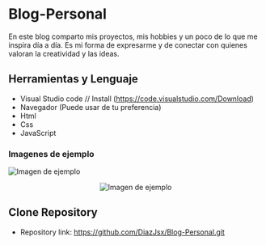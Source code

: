# Blog-Personal
En este blog comparto mis proyectos, mis hobbies y un poco de lo que me inspira día a día. Es mi forma de expresarme y de conectar con quienes valoran la creatividad y las ideas.

## Herramientas y Lenguaje

* Visual Studio code // Install (https://code.visualstudio.com/Download)
* Navegador (Puede usar de tu preferencia)
* Html
* Css
* JavaScript

### Imagenes de ejemplo
![Imagen de ejemplo](https://i.ibb.co/n6DQKDs/Captura-de-pantalla-2024-11-26-090146.png)

<p align="center">
  <img src="https://i.ibb.co/gz5dnJZ/i-Phone-13-PRO.png" alt="Imagen de ejemplo" />
</p>



## Clone Repository

* Repository link: https://github.com/DiazJsx/Blog-Personal.git
